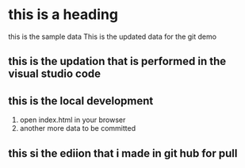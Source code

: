 # this is a heading 

this is the sample data
This is the updated data for the git demo
## this is the updation that is performed in the visual studio code
## this is the local development

1. open index.html in your browser
2. another more data to be committed

## this si the ediion that i made in git hub for pull 
